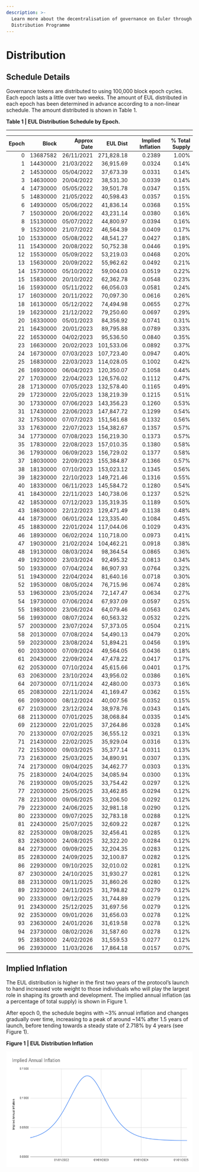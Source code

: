 ```yaml
---
description: >-
  Learn more about the decentralisation of governance on Euler through the EUL
  Distribution Programme
---
```


# Distribution



## Schedule Details

Governance tokens are distributed to using 100,000 block epoch cycles. Each epoch lasts a little over two weeks. The amount of EUL distributed in each epoch has been determined in advance according to a non-linear schedule. The amount distributed is shown in Table 1.

**Table 1 | EUL Distribution Schedule by Epoch.**

****

| Epoch |    Block | Approx Date |   EUL Dist | Implied Inflation | % Total Supply |
| ----: | -------: | ----------: | ---------: | ----------------: | -------------: |
|     0 | 13687582 |  26/11/2021 | 271,828.18 |            0.2389 |          1.00% |
|     1 | 14430000 |  21/03/2022 |  36,915.69 |            0.0324 |          0.14% |
|     2 | 14530000 |  05/04/2022 |  37,673.39 |            0.0331 |          0.14% |
|     3 | 14630000 |  20/04/2022 |  38,531.30 |            0.0339 |          0.14% |
|     4 | 14730000 |  05/05/2022 |  39,501.78 |            0.0347 |          0.15% |
|     5 | 14830000 |  21/05/2022 |  40,598.43 |            0.0357 |          0.15% |
|     6 | 14930000 |  05/06/2022 |  41,836.14 |            0.0368 |          0.15% |
|     7 | 15030000 |  20/06/2022 |  43,231.14 |            0.0380 |          0.16% |
|     8 | 15130000 |  05/07/2022 |  44,800.97 |            0.0394 |          0.16% |
|     9 | 15230000 |  21/07/2022 |  46,564.39 |            0.0409 |          0.17% |
|    10 | 15330000 |  05/08/2022 |  48,541.27 |            0.0427 |          0.18% |
|    11 | 15430000 |  20/08/2022 |  50,752.38 |            0.0446 |          0.19% |
|    12 | 15530000 |  05/09/2022 |  53,219.03 |            0.0468 |          0.20% |
|    13 | 15630000 |  20/09/2022 |  55,962.62 |            0.0492 |          0.21% |
|    14 | 15730000 |  05/10/2022 |  59,004.03 |            0.0519 |          0.22% |
|    15 | 15830000 |  20/10/2022 |  62,362.78 |            0.0548 |          0.23% |
|    16 | 15930000 |  05/11/2022 |  66,056.03 |            0.0581 |          0.24% |
|    17 | 16030000 |  20/11/2022 |  70,097.30 |            0.0616 |          0.26% |
|    18 | 16130000 |  05/12/2022 |  74,494.98 |            0.0655 |          0.27% |
|    19 | 16230000 |  21/12/2022 |  79,250.60 |            0.0697 |          0.29% |
|    20 | 16330000 |  05/01/2023 |  84,356.92 |            0.0741 |          0.31% |
|    21 | 16430000 |  20/01/2023 |  89,795.88 |            0.0789 |          0.33% |
|    22 | 16530000 |  04/02/2023 |  95,536.50 |            0.0840 |          0.35% |
|    23 | 16630000 |  20/02/2023 | 101,533.06 |            0.0892 |          0.37% |
|    24 | 16730000 |  07/03/2023 | 107,723.40 |            0.0947 |          0.40% |
|    25 | 16830000 |  22/03/2023 | 114,028.05 |            0.1002 |          0.42% |
|    26 | 16930000 |  06/04/2023 | 120,350.07 |            0.1058 |          0.44% |
|    27 | 17030000 |  22/04/2023 | 126,576.02 |            0.1112 |          0.47% |
|    28 | 17130000 |  07/05/2023 | 132,578.40 |            0.1165 |          0.49% |
|    29 | 17230000 |  22/05/2023 | 138,219.39 |            0.1215 |          0.51% |
|    30 | 17330000 |  07/06/2023 | 143,356.23 |            0.1260 |          0.53% |
|    31 | 17430000 |  22/06/2023 | 147,847.72 |            0.1299 |          0.54% |
|    32 | 17530000 |  07/07/2023 | 151,561.68 |            0.1332 |          0.56% |
|    33 | 17630000 |  22/07/2023 | 154,382.67 |            0.1357 |          0.57% |
|    34 | 17730000 |  07/08/2023 | 156,219.30 |            0.1373 |          0.57% |
|    35 | 17830000 |  22/08/2023 | 157,010.35 |            0.1380 |          0.58% |
|    36 | 17930000 |  06/09/2023 | 156,729.02 |            0.1377 |          0.58% |
|    37 | 18030000 |  22/09/2023 | 155,384.87 |            0.1366 |          0.57% |
|    38 | 18130000 |  07/10/2023 | 153,023.12 |            0.1345 |          0.56% |
|    39 | 18230000 |  22/10/2023 | 149,721.46 |            0.1316 |          0.55% |
|    40 | 18330000 |  06/11/2023 | 145,584.72 |            0.1280 |          0.54% |
|    41 | 18430000 |  22/11/2023 | 140,738.06 |            0.1237 |          0.52% |
|    42 | 18530000 |  07/12/2023 | 135,319.35 |            0.1189 |          0.50% |
|    43 | 18630000 |  22/12/2023 | 129,471.49 |            0.1138 |          0.48% |
|    44 | 18730000 |  06/01/2024 | 123,335.40 |            0.1084 |          0.45% |
|    45 | 18830000 |  22/01/2024 | 117,044.06 |            0.1029 |          0.43% |
|    46 | 18930000 |  06/02/2024 | 110,718.00 |            0.0973 |          0.41% |
|    47 | 19030000 |  21/02/2024 | 104,462.21 |            0.0918 |          0.38% |
|    48 | 19130000 |  08/03/2024 |  98,364.54 |            0.0865 |          0.36% |
|    49 | 19230000 |  23/03/2024 |  92,495.32 |            0.0813 |          0.34% |
|    50 | 19330000 |  07/04/2024 |  86,907.93 |            0.0764 |          0.32% |
|    51 | 19430000 |  22/04/2024 |  81,640.16 |            0.0718 |          0.30% |
|    52 | 19530000 |  08/05/2024 |  76,715.96 |            0.0674 |          0.28% |
|    53 | 19630000 |  23/05/2024 |  72,147.47 |            0.0634 |          0.27% |
|    54 | 19730000 |  07/06/2024 |  67,937.09 |            0.0597 |          0.25% |
|    55 | 19830000 |  23/06/2024 |  64,079.46 |            0.0563 |          0.24% |
|    56 | 19930000 |  08/07/2024 |  60,563.32 |            0.0532 |          0.22% |
|    57 | 20030000 |  23/07/2024 |  57,373.05 |            0.0504 |          0.21% |
|    58 | 20130000 |  07/08/2024 |  54,490.13 |            0.0479 |          0.20% |
|    59 | 20230000 |  23/08/2024 |  51,894.21 |            0.0456 |          0.19% |
|    60 | 20330000 |  07/09/2024 |  49,564.05 |            0.0436 |          0.18% |
|    61 | 20430000 |  22/09/2024 |  47,478.22 |            0.0417 |          0.17% |
|    62 | 20530000 |  07/10/2024 |  45,615.66 |            0.0401 |          0.17% |
|    63 | 20630000 |  23/10/2024 |  43,956.02 |            0.0386 |          0.16% |
|    64 | 20730000 |  07/11/2024 |  42,480.00 |            0.0373 |          0.16% |
|    65 | 20830000 |  22/11/2024 |  41,169.47 |            0.0362 |          0.15% |
|    66 | 20930000 |  08/12/2024 |  40,007.56 |            0.0352 |          0.15% |
|    67 | 21030000 |  23/12/2024 |  38,978.76 |            0.0343 |          0.14% |
|    68 | 21130000 |  07/01/2025 |  38,068.84 |            0.0335 |          0.14% |
|    69 | 21230000 |  22/01/2025 |  37,264.86 |            0.0328 |          0.14% |
|    70 | 21330000 |  07/02/2025 |  36,555.12 |            0.0321 |          0.13% |
|    71 | 21430000 |  22/02/2025 |  35,929.04 |            0.0316 |          0.13% |
|    72 | 21530000 |  09/03/2025 |  35,377.14 |            0.0311 |          0.13% |
|    73 | 21630000 |  25/03/2025 |  34,890.91 |            0.0307 |          0.13% |
|    74 | 21730000 |  09/04/2025 |  34,462.77 |            0.0303 |          0.13% |
|    75 | 21830000 |  24/04/2025 |  34,085.94 |            0.0300 |          0.13% |
|    76 | 21930000 |  09/05/2025 |  33,754.42 |            0.0297 |          0.12% |
|    77 | 22030000 |  25/05/2025 |  33,462.85 |            0.0294 |          0.12% |
|    78 | 22130000 |  09/06/2025 |  33,206.50 |            0.0292 |          0.12% |
|    79 | 22230000 |  24/06/2025 |  32,981.18 |            0.0290 |          0.12% |
|    80 | 22330000 |  09/07/2025 |  32,783.18 |            0.0288 |          0.12% |
|    81 | 22430000 |  25/07/2025 |  32,609.22 |            0.0287 |          0.12% |
|    82 | 22530000 |  09/08/2025 |  32,456.41 |            0.0285 |          0.12% |
|    83 | 22630000 |  24/08/2025 |  32,322.20 |            0.0284 |          0.12% |
|    84 | 22730000 |  09/09/2025 |  32,204.35 |            0.0283 |          0.12% |
|    85 | 22830000 |  24/09/2025 |  32,100.87 |            0.0282 |          0.12% |
|    86 | 22930000 |  09/10/2025 |  32,010.02 |            0.0281 |          0.12% |
|    87 | 23030000 |  24/10/2025 |  31,930.27 |            0.0281 |          0.12% |
|    88 | 23130000 |  09/11/2025 |  31,860.26 |            0.0280 |          0.12% |
|    89 | 23230000 |  24/11/2025 |  31,798.82 |            0.0279 |          0.12% |
|    90 | 23330000 |  09/12/2025 |  31,744.89 |            0.0279 |          0.12% |
|    91 | 23430000 |  25/12/2025 |  31,697.56 |            0.0279 |          0.12% |
|    92 | 23530000 |  09/01/2026 |  31,656.03 |            0.0278 |          0.12% |
|    93 | 23630000 |  24/01/2026 |  31,619.58 |            0.0278 |          0.12% |
|    94 | 23730000 |  08/02/2026 |  31,587.60 |            0.0278 |          0.12% |
|    95 | 23830000 |  24/02/2026 |  31,559.53 |            0.0277 |          0.12% |
|    96 | 23930000 |  11/03/2026 |  17,864.18 |            0.0157 |          0.07% |

## Implied Inflation

The EUL distribution is higher in the first two years of the protocol’s launch to hand increased vote weight to those individuals who will play the largest role in shaping its growth and development. The implied annual inflation (as a percentage of total supply) is shown in Figure 1.

After epoch 0, the schedule begins with \~3% annual inflation and changes gradually over time, increasing to a peak of around \~14% after 1.5 years of launch, before tending towards a steady state of 2.718% by 4 years (see Figure 1).

**Figure 1 | EUL Distribution Inflation**

![](<../.gitbook/assets/Implied Annual Inflation (1).png>)

##
